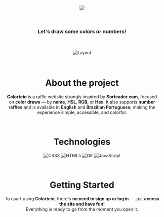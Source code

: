 <div align="center">
<h1>
  <img src="https://media.discordapp.net/attachments/1355389110751072256/1431353618346545423/logo-with-typography-but-without-decorations.png?ex=68fd1b6f&is=68fbc9ef&hm=18b7840ab3581b800212cc18526809cefb1a474762b9c1707affa4357140aa53&=&format=webp&quality=lossless">
</h1>

<br>

<h3 align="center">
  Let's draw some colors or numbers!
</h3>

<br>
<br>

<img alt="Layout" src="https://media.discordapp.net/attachments/1355389110751072256/1431375157636894751/12_Sem_Titulo_20251024171303.png?ex=68fd2f7f&is=68fbddff&hm=b9fd7cb8a6062881e762ddb1af4a595ca565c78f54ba1734f25b36f96749cfe9&=&format=webp&quality=lossless&width=770&height=433">

<br>
<br>
<br>

# About the project

**Colorteio** is a raffle website strongly inspired by **Sorteador.com**, focused on **color draws** — by **name**, **HSL**, **RGB**, or **Hex**.
It also supports **number raffles** and is available in **English** and **Brazilian Portuguese**, making the experience simple, accessible, and colorful. 

<br>

# Technologies

![CSS3](https://img.shields.io/badge/css3-%231572B6.svg?style=for-the-badge&logo=css3&logoColor=white) 
![HTML5](https://img.shields.io/badge/html5-%23E34F26.svg?style=for-the-badge&logo=html5&logoColor=white) 
![Git](https://img.shields.io/badge/git-%23F05033.svg?style=for-the-badge&logo=git&logoColor=white) 
![JavaScript](https://img.shields.io/badge/javascript-%23323330.svg?style=for-the-badge&logo=javascript&logoColor=%23F7DF1E)

<br>

# Getting Started

To usart using **Colorteio**, there's **no need to sign up or log in** — just **access the site and have fun!**
<br>
Everything is ready to go from the moment you open it.
</div>
